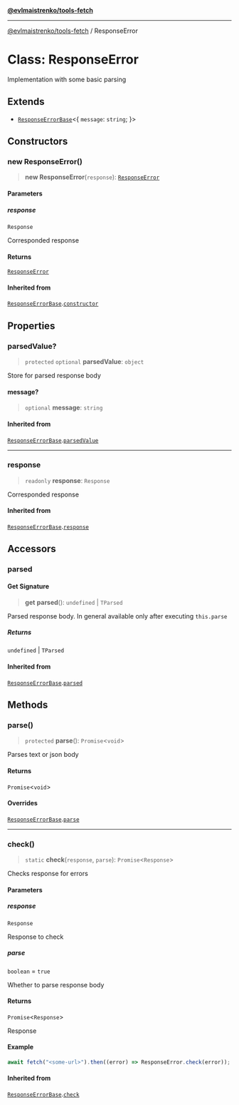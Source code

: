[**@evlmaistrenko/tools-fetch**](../README.md)

---

[@evlmaistrenko/tools-fetch](../README.md) / ResponseError

# Class: ResponseError

Implementation with some basic parsing

## Extends

- [`ResponseErrorBase`](ResponseErrorBase.md)\<\{ `message`: `string`; \}\>

## Constructors

### new ResponseError()

> **new ResponseError**(`response`): [`ResponseError`](ResponseError.md)

#### Parameters

##### response

`Response`

Corresponded response

#### Returns

[`ResponseError`](ResponseError.md)

#### Inherited from

[`ResponseErrorBase`](ResponseErrorBase.md).[`constructor`](ResponseErrorBase.md#constructors)

## Properties

### parsedValue?

> `protected` `optional` **parsedValue**: `object`

Store for parsed response body

#### message?

> `optional` **message**: `string`

#### Inherited from

[`ResponseErrorBase`](ResponseErrorBase.md).[`parsedValue`](ResponseErrorBase.md#parsedvalue)

---

### response

> `readonly` **response**: `Response`

Corresponded response

#### Inherited from

[`ResponseErrorBase`](ResponseErrorBase.md).[`response`](ResponseErrorBase.md#response-1)

## Accessors

### parsed

#### Get Signature

> **get** **parsed**(): `undefined` \| `TParsed`

Parsed response body. In general available only after executing `this.parse`

##### Returns

`undefined` \| `TParsed`

#### Inherited from

[`ResponseErrorBase`](ResponseErrorBase.md).[`parsed`](ResponseErrorBase.md#parsed)

## Methods

### parse()

> `protected` **parse**(): `Promise`\<`void`\>

Parses text or json body

#### Returns

`Promise`\<`void`\>

#### Overrides

[`ResponseErrorBase`](ResponseErrorBase.md).[`parse`](ResponseErrorBase.md#parse)

---

### check()

> `static` **check**(`response`, `parse`): `Promise`\<`Response`\>

Checks response for errors

#### Parameters

##### response

`Response`

Response to check

##### parse

`boolean` = `true`

Whether to parse response body

#### Returns

`Promise`\<`Response`\>

Response

#### Example

```ts
await fetch("<some-url>").then((error) => ResponseError.check(error));
```

#### Inherited from

[`ResponseErrorBase`](ResponseErrorBase.md).[`check`](ResponseErrorBase.md#check)
